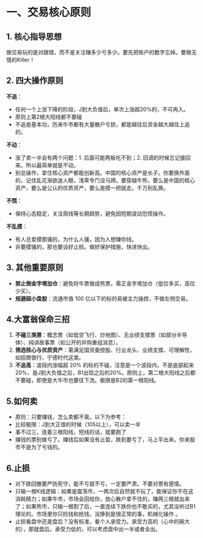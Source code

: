 # 一、交易核心原则

## 1. 核心指导思想

做交易玩的是对跟错，而不是关注赚多少亏多少。要先把账户的数字忘掉。要做无情的Killer！

## 2. 四大操作原则

**不追**：
- 任何一个上涨下降的阶段，J到大负值后，单次上涨超20%的，不可再入。
- 原则上第2根大阳线都不要碰
- 不追是基本功，历来牛市都有大量散户亏损，都是越往后资金越大越往上追的。

**不动**：
- 涨了卖一半会有两个问题：1. 后面可能两板吃不到；2. 回调的时候忘记接回来。所以最简单就是不动。
- 别总操作，拿住核心资产都能创新高。中国的核心资产是长子。你要换外面的，记住乱花渐欲迷人眼，浅草专门没马蹄。要穿越牛熊，要么是中国的核心资产，要么是公认的优质资产，要么是摸一把就走。千万别乱换。

**不慌**：
- 保持心态稳定，关注周线等长期趋势，避免因短期波动恐慌操作。

**不乱摸**：
- 有人总爱摸那骚的，为什么人骚，因为人想赚你钱。
- 非要摸骚的，那也要设好止损。做好保护措施，快进快出。

## 3. 其他重要原则

- **禁止倒金字塔加仓**：避免将牛票做成熊票，需正金字塔加仓（低位多买，高位少买）。
- **规避超小盘股**：流通市值 100 亿以下的标的易被主力操控，不做左侧交易。

## 4.大富翁保命三招

1. **不碰三类票**：概念票（如低空飞行、炒地图）、无业绩支撑票（如部分半导体）、纯讲故事票（如公开的并购重组消息）。
2. **筛选核心与优质资产**：需满足国资委控股、行业龙头、业绩支撑、可理解性，如招商银行、宁德时代这类。
3. **不追高**：波段内涨幅超 20% 的标的不碰，注意是一个波段内，不是底部起来20%，是J到大负值之后，B1出现之后的20%。原则上，第二根大阳线之后都不要碰，即使是大牛市也要往下洗。极限是B2的第一根阳线。

## 5.如何卖
- 原则：只要赚钱，怎么卖都不臭。以下为参考：
- 比较极限：J到大正值的时候（105以上），可以卖一半
- 事不过三，连着三根阳线，短线的话，就要跑了
- 赚钱的票别做亏了。赚钱后如果没有止盈，跌到要亏了，马上平出来。你来股市不是为了亏钱的。

## 6.止损
- 对下跌回撤要严防死守，能不亏就不亏，一定要严肃。不要对票有感情。
- 只输一根K线逻辑：如果是震荡市，一两次后自然就不玩了，能保证你不在这消耗精力；如果牛市，市场会回给你，放心散户拿不住的，赚两三根就出来了；如果熊市，只输一根割了后，一直连续下跌你也不敢买的，尤其没听过B1理论的。市场里你只捡钱和抢钱，没挣到是很正常的事，机械化操作 。
- 止损看盘中还是盘后？没有标准，看个人承受力。承受力高的（心中的碗大的），那就盘后。承受力低的，可以考虑盘中出一半或者全出。